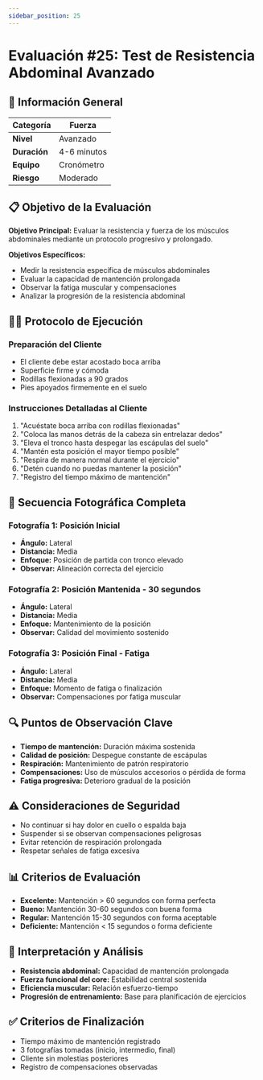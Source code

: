 ```yaml
---
sidebar_position: 25
---
```


# Evaluación #25: Test de Resistencia Abdominal Avanzado

## 🎯 Información General
| **Categoría** | Fuerza |
|---|---|
| **Nivel** | Avanzado |
| **Duración** | 4-6 minutos |
| **Equipo** | Cronómetro |
| **Riesgo** | Moderado |

## 📋 Objetivo de la Evaluación
**Objetivo Principal:** Evaluar la resistencia y fuerza de los músculos abdominales mediante un protocolo progresivo y prolongado.

**Objetivos Específicos:**
- Medir la resistencia específica de músculos abdominales
- Evaluar la capacidad de mantención prolongada
- Observar la fatiga muscular y compensaciones
- Analizar la progresión de la resistencia abdominal

## 🏃‍♂️ Protocolo de Ejecución

### **Preparación del Cliente**
- El cliente debe estar acostado boca arriba
- Superficie firme y cómoda
- Rodillas flexionadas a 90 grados
- Pies apoyados firmemente en el suelo

### **Instrucciones Detalladas al Cliente**
1. "Acuéstate boca arriba con rodillas flexionadas"
2. "Coloca las manos detrás de la cabeza sin entrelazar dedos"
3. "Eleva el tronco hasta despegar las escápulas del suelo"
4. "Mantén esta posición el mayor tiempo posible"
5. "Respira de manera normal durante el ejercicio"
6. "Detén cuando no puedas mantener la posición"
7. "Registro del tiempo máximo de mantención"

## 📸 Secuencia Fotográfica Completa

### **Fotografía 1: Posición Inicial**
- **Ángulo:** Lateral
- **Distancia:** Media
- **Enfoque:** Posición de partida con tronco elevado
- **Observar:** Alineación correcta del ejercicio

### **Fotografía 2: Posición Mantenida - 30 segundos**
- **Ángulo:** Lateral
- **Distancia:** Media
- **Enfoque:** Mantenimiento de la posición
- **Observar:** Calidad del movimiento sostenido

### **Fotografía 3: Posición Final - Fatiga**
- **Ángulo:** Lateral
- **Distancia:** Media
- **Enfoque:** Momento de fatiga o finalización
- **Observar:** Compensaciones por fatiga muscular

## 🔍 Puntos de Observación Clave
- **Tiempo de mantención:** Duración máxima sostenida
- **Calidad de posición:** Despegue constante de escápulas
- **Respiración:** Mantenimiento de patrón respiratorio
- **Compensaciones:** Uso de músculos accesorios o pérdida de forma
- **Fatiga progresiva:** Deterioro gradual de la posición

## ⚠️ Consideraciones de Seguridad
- No continuar si hay dolor en cuello o espalda baja
- Suspender si se observan compensaciones peligrosas
- Evitar retención de respiración prolongada
- Respetar señales de fatiga excesiva

## 📊 Criterios de Evaluación
- **Excelente:** Mantención &gt; 60 segundos con forma perfecta
- **Bueno:** Mantención 30-60 segundos con buena forma
- **Regular:** Mantención 15-30 segundos con forma aceptable
- **Deficiente:** Mantención &lt; 15 segundos o forma deficiente

## 🎯 Interpretación y Análisis
- **Resistencia abdominal:** Capacidad de mantención prolongada
- **Fuerza funcional del core:** Estabilidad central sostenida
- **Eficiencia muscular:** Relación esfuerzo-tiempo
- **Progresión de entrenamiento:** Base para planificación de ejercicios

## ✅ Criterios de Finalización
- Tiempo máximo de mantención registrado
- 3 fotografías tomadas (inicio, intermedio, final)
- Cliente sin molestias posteriores
- Registro de compensaciones observadas
